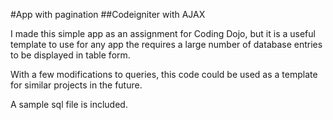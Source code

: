#App with pagination
##Codeigniter with AJAX

I made this simple app as an assignment for Coding Dojo, but it is a useful template to use for any app the requires a large number of database entries to be displayed in table form.

With a few modifications to queries, this code could be used as a template for similar projects in the future.  

A sample sql file is included.
